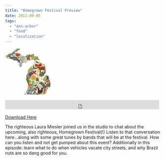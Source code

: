 ```yaml
---
title: "Homegrown Festival Preview"
date: 2011-09-05
tags: 
  - "ann-arbor"
  - "food"
  - "localization"
---
```


![Picture](images/9692635_orig1.jpg)

<iframe src="https://archive.org/embed/SNREHotInHere/2011-09-05_HomegrownFest.mp3" width="500" height="30" frameborder="0" webkitallowfullscreen="true" mozallowfullscreen="true" allowfullscreen></iframe>

[Download Here](https://archive.org/download/SNREHotInHere/2011-09-05_HomegrownFest.mp3)

The right­eous Laura Miesler joined us in the studio to chat about the upcoming, also right­eous, Homegrown Festival(!) Listen to that con­ver­sa­tion here…along with some great tunes by bands that will be at the festival. How can you listen and not get pumped about this event? Additionally in this episode: learn what to do when vehicles vacate city streets, and why Brazil nuts are so dang good for you.
